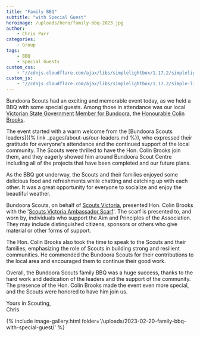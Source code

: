 ```yaml
---
title: "Family BBQ"
subtitle: "with Special Guest"
heroimage: /uploads/hero/family-bbq-2023.jpg
author:
    - Chris Parr
categories:
    - Group
tags:
    - BBQ
    - Special Guests
custom_css:
    - "//cdnjs.cloudflare.com/ajax/libs/simplelightbox/1.17.2/simplelightbox.min.css"
custom_js:
    - "//cdnjs.cloudflare.com/ajax/libs/simplelightbox/1.17.2/simple-lightbox.min.js"
---
```


Bundoora Scouts had an exciting and memorable event today, as we held a BBQ with some special guests. Among those in attendance was our local [Victorian State Government](https://www.vic.gov.au/) [Member for Bundoora](https://new.parliament.vic.gov.au/members/colin-brooks/), the [Honourable Colin Brooks](https://www.colinbrooks.com.au/).

The event started with a warm welcome from the [Bundoora Scouts leaders]({% link _pages/about-us/our-leaders.md %}), who expressed their gratitude for everyone's attendance and the continued support of the local community. The Scouts were thrilled to have the Hon. Colin Brooks join them, and they eagerly showed him around Bundoora Scout Centre including all of the projects that have been completed and our future plans.

As the BBQ got underway, the Scouts and their families enjoyed some delicious food and refreshments while chatting and catching up with each other. It was a great opportunity for everyone to socialize and enjoy the beautiful weather.

Bundoora Scouts, on behalf of [Scouts Victoria](https://scoutsvictoria.com.au/), presented Hon. Colin Brooks with the '[Scouts Victoria Ambassador Scarf](https://scoutsvictoria.com.au/media/6435/policy-adult-membership-nov2021.pdf)'. The scarf is presented to, and worn by, individuals who support the Aim and Principles of the Association. They may include distinguished citizens, sponsors or others who give material or other forms of support.

The Hon. Colin Brooks also took the time to speak to the Scouts and their families, emphasizing the role of Scouts in building strong and resilient communities. He commended the Bundoora Scouts for their contributions to the local area and encouraged them to continue their good work.

Overall, the Bundoora Scouts family BBQ was a huge success, thanks to the hard work and dedication of the leaders and the support of the community. The presence of the Hon. Colin Brooks made the event even more special, and the Scouts were honored to have him join us.

Yours in Scouting,  
Chris

{% include image-gallery.html folder='/uploads/2023-02-20-family-bbq-with-special-guest/' %}
